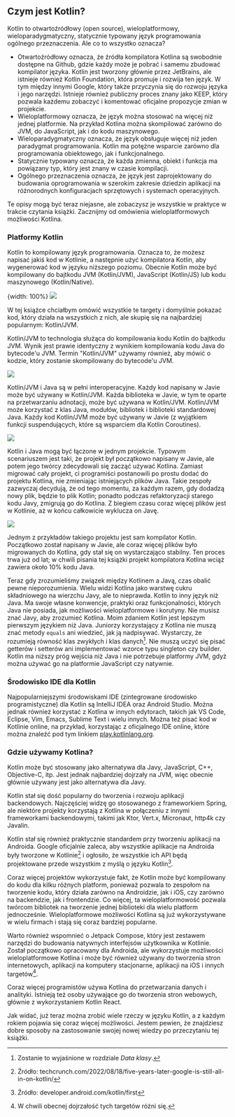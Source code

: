 ## Czym jest Kotlin?

Kotlin to otwartoźródłowy (open source), wieloplatformowy, wieloparadygmatyczny, statycznie typowany język programowania ogólnego przeznaczenia. Ale co to wszystko oznacza?
* Otwartoźródłowy oznacza, że źródła kompilatora Kotlina są swobodnie dostępne na Github, gdzie każdy może je pobrać i samemu zbudować kompilator języka. Kotlin jest tworzony głównie przez JetBrains, ale istnieje również Kotlin Foundation, która promuje i rozwija ten język. W tym między innymi Google, który także przyczynia się do rozwoju języka i jego narzędzi. Istnieje również publiczny proces znany jako KEEP, który pozwala każdemu zobaczyć i komentować oficjalne propozycje zmian w projekcie.
* Wieloplatformowy oznacza, że język można stosować na więcej niż jednej platformie. Na przykład Kotlina można skompilować zarówno do JVM, do JavaScript, jak i do kodu maszynowego. 
* Wieloparadygmatyczny oznacza, że język obsługuje więcej niż jeden paradygmat programowania. Kotlin ma potężne wsparcie zarówno dla programowania obiektowego, jak i funkcjonalnego.
* Statycznie typowany oznacza, że każda zmienna, obiekt i funkcja ma powiązany typ, który jest znany w czasie kompilacji.
* Ogólnego przeznaczenia oznacza, że język jest zaprojektowany do budowania oprogramowania w szerokim zakresie dziedzin aplikacji na różnorodnych konfiguracjach sprzętowych i systemach operacyjnych.

Te opisy mogą być teraz niejasne, ale zobaczysz je wszystkie w praktyce w trakcie czytania książki. Zacznijmy od omówienia wieloplatformowych możliwości Kotlina.

### Platformy Kotlin

Kotlin to kompilowany język programowania. Oznacza to, że możesz napisać jakiś kod w Kotlinie, a następnie użyć kompilatora Kotlin, aby wygenerować kod w języku niższego poziomu. Obecnie Kotlin może być kompilowany do bajtkodu JVM (Kotlin/JVM), JavaScript (Kotlin/JS) lub kodu maszynowego (Kotlin/Native).

{width: 100%}
![](kotlin_compile_results.png)

W tej książce chciałbym omówić wszystkie te targety i domyślnie pokazać kod, który działa na wszystkich z nich, ale skupię się na najbardziej popularnym: Kotlin/JVM.

Kotlin/JVM to technologia służąca do kompilowania kodu Kotlin do bajtkodu JVM. Wynik jest prawie identyczny z wynikiem kompilowania kodu Java do bytecode'u JVM. Termin "Kotlin/JVM" używamy również, aby mówić o kodzie, który zostanie skompilowany do bytecode'u JVM.

![](Kotlin_Java_compile.png)

Kotlin/JVM i Java są w pełni interoperacyjne. Każdy kod napisany w Javie może być używany w Kotlin/JVM. Każda biblioteka w Javie, w tym te oparte na przetwarzaniu adnotacji, może być używana w Kotlin/JVM. Kotlin/JVM może korzystać z klas Java, modułów, bibliotek i biblioteki standardowej Java. Każdy kod Kotlin/JVM może być używany w Javie (z wyjątkiem funkcji suspendujących, które są wsparciem dla Kotlin Coroutines).

![](Java_interoperability.png)

Kotlin i Java mogą być łączone w jednym projekcie. Typowym scenariuszem jest taki, że projekt był początkowo napisany w Javie, ale potem jego twórcy zdecydowali się zacząć używać Kotlina. Zamiast migrować cały projekt, ci programiści postanowili po prostu dodać do projektu Kotlina, nie zmieniając istniejących plików Java. Takie zespoły zazwyczaj decydują, że od tego momentu, za każdym razem, gdy dodadzą nowy plik, będzie to plik Kotlin; ponadto podczas refaktoryzacji starego kodu Javy, zmigrują go do Kotlina. Z biegiem czasu coraz więcej plików jest w Kotlinie, aż w końcu całkowicie wyklucza on Javę.

![](mix_Kotlin_Java.png)

Jednym z przykładów takiego projektu jest sam kompilator Kotlin. Początkowo został napisany w Javie, ale coraz więcej plików było migrowanych do Kotlina, gdy stał się on wystarczająco stabilny. Ten proces trwa już od lat; w chwili pisania tej książki projekt kompilatora Kotlina wciąż zawiera około 10% kodu Java.

Teraz gdy zrozumieliśmy związek między Kotlinem a Javą, czas obalić pewne nieporozumienia. Wielu widzi Kotlina jako warstwę cukru składniowego na wierzchu Javy, ale to nieprawda. Kotlin to inny język niż Java. Ma swoje własne konwencje, praktyki oraz funkcjonalności, których Java nie posiada, jak możliwości wieloplatformowe i korutyny. Nie musisz znać Javy, aby zrozumieć Kotlina. Moim zdaniem Kotlin jest lepszym pierwszym językiem niż Java. Juniorzy korzystający z Kotlina nie muszą znać metody `equals` ani wiedzieć, jak ją nadpisywać. Wystarczy, że rozumieją równość klas zwykłych i klas danych[^01_4]. Nie muszą uczyć się pisać getterów i setterów ani implementować wzorce typu singleton czy builder. Kotlin ma niższy próg wejścia niż Java i nie potrzebuje platformy JVM, gdyż można używać go na platformie JavaScript czy natywnie.

### Środowisko IDE dla Kotlin

Najpopularniejszymi środowiskami IDE (zintegrowane środowisko programistyczne) dla Kotlin są IntelliJ IDEA oraz Android Studio. Można jednak również korzystać z Kotlina w innych edytorach, takich jak VS Code, Eclipse, Vim, Emacs, Sublime Text i wielu innych. Można też pisać kod w Kotlinie online, na przykład, korzystając z oficjalnego IDE online, które można znaleźć pod tym linkiem [play.kotlinlang.org](play.kotlinlang.org/).

### Gdzie używamy Kotlina?

Kotlin może być stosowany jako alternatywa dla Javy, JavaScript, C++, Objective-C, itp. Jest jednak najbardziej dojrzały na JVM, więc obecnie głównie używany jest jako alternatywa dla Javy.

Kotlin stał się dość popularny do tworzenia i rozwoju aplikacji backendowych. Najczęściej widzę go stosowanego z frameworkiem Spring, ale niektóre projekty korzystają z Kotlina w połączeniu z innymi frameworkami backendowymi, takimi jak Ktor, Vert.x, Micronaut, http4k czy Javalin.

Kotlin stał się również praktycznie standardem przy tworzeniu aplikacji na Androida. Google oficjalnie zaleca, aby wszystkie aplikacje na Androida były tworzone w Kotlinie[^01_1] i ogłosiło, że wszystkie ich API będą projektowane przede wszystkim z myślą o języku Kotlin[^01_2].

Coraz więcej projektów wykorzystuje fakt, że Kotlin może być kompilowany do kodu dla kilku różnych platform, ponieważ pozwala to zespołom na tworzenie kodu, który działa zarówno na Androidzie, jak i iOS, czy zarówno na backendzie, jak i frontendzie. Co więcej, ta wieloplatformowość pozwala twórcom bibliotek na tworzenie jednej biblioteki dla wielu platform jednocześnie. Wieloplatformowe możliwości Kotlina są już wykorzystywane w wielu firmach i stają się coraz bardziej popularne.

Warto również wspomnieć o Jetpack Compose, który jest zestawem narzędzi do budowania natywnych interfejsów użytkownika w Kotlinie. Został początkowo opracowany dla Androida, ale wykorzystuje możliwości wieloplatformowe Kotlina i może być również używany do tworzenia stron internetowych, aplikacji na komputery stacjonarne, aplikacji na iOS i innych targetów[^01_3].

Coraz więcej programistów używa Kotlina do przetwarzania danych i analityki. Istnieją też osoby używające go do tworzenia stron webowych, głównie z wykorzystaniem Kotlin React.

Jak widać, już teraz można zrobić wiele rzeczy w języku Kotlin, a z każdym rokiem pojawia się coraz więcej możliwości. Jestem pewien, że znajdziesz dobre sposoby na zastosowanie swojej nowej wiedzy po przeczytaniu tej książki.

[^01_1]: Źródło: techcrunch.com/2022/08/18/five-years-later-google-is-still-all-in-on-kotlin/
[^01_2]: Źródło: developer.android.com/kotlin/first
[^01_3]: W chwili obecnej dojrzałość tych targetów różni się.
[^01_4]: Zostanie to wyjaśnione w rozdziale *Data klasy*.
